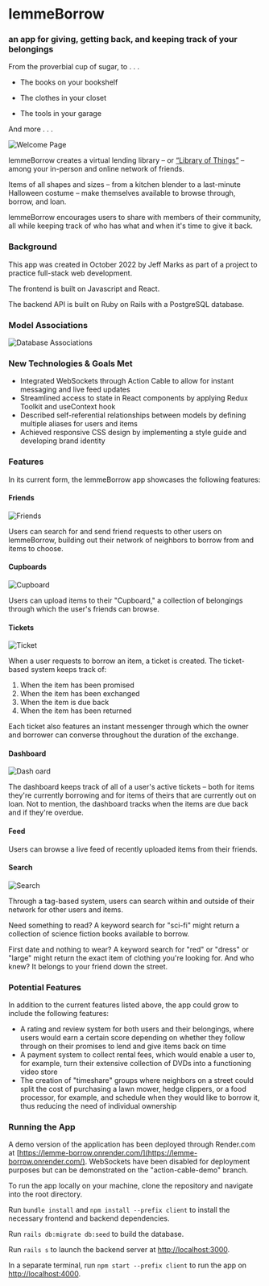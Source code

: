 # lemmeBorrow

### an app for giving, getting back, and keeping track of your belongings

From the proverbial cup of sugar, to . . .

- The books on your bookshelf

- The clothes in your closet

- The tools in your garage

And more . . .

![Welcome Page](/screenshots/welcome.png)

lemmeBorrow creates a virtual lending library – or [“Library of Things”](https://en.wikipedia.org/wiki/Library_of_Things) – among your in-person and online network of friends.

Items of all shapes and sizes – from a kitchen blender to a last-minute Halloween costume – make themselves available to browse through, borrow, and loan.

lemmeBorrow encourages users to share with members of their community, all while keeping track of who has what and when it's time to give it back.

### Background

This app was created in October 2022 by Jeff Marks as part of a project to practice full-stack web development.

The frontend is built on Javascript and React.

The backend API is built on Ruby on Rails with a PostgreSQL database.

### Model Associations

![Database Associations](/db/assocations.png)

### New Technologies & Goals Met

- Integrated WebSockets through Action Cable to allow for instant messaging and live feed updates
- Streamlined access to state in React components by applying Redux Toolkit and useContext hook
- Described self-referential relationships between models by defining multiple aliases for users and items
- Achieved responsive CSS design by implementing a style guide and developing brand identity

### Features

In its current form, the lemmeBorrow app showcases the following features:

#### Friends

![Friends](/screenshots/search%20friend.png)

Users can search for and send friend requests to other users on lemmeBorrow, building out their network of neighbors to borrow from and items to choose.

#### Cupboards

![Cupboard](/screenshots/cupboard.png)

Users can upload items to their "Cupboard," a collection of belongings through which the user's friends can browse.

#### Tickets

![Ticket](/screenshots/ticket.png)

When a user requests to borrow an item, a ticket is created. The ticket-based system keeps track of:
1. When the item has been promised
2. When the item has been exchanged
3. When the item is due back
4. When the item has been returned

Each ticket also features an instant messenger through which the owner and borrower can converse throughout the duration of the exchange.

#### Dashboard

![Dash oard](/screenshots/dashboard.png)

The dashboard keeps track of all of a user's active tickets – both for items they're currently borrowing and for items of theirs that are currently out on loan. Not to mention, the dashboard tracks when the items are due back and if they're overdue.

#### Feed

Users can browse a live feed of recently uploaded items from their friends.

#### Search

![Search](/screenshots/search%20item.png)

Through a tag-based system, users can search within and outside of their network for other users and items.

Need something to read? A keyword search for "sci-fi" might return a collection of science fiction books available to borrow.

First date and nothing to wear? A keyword search for "red" or "dress" or "large" might return the exact item of clothing you're looking for. And who knew? It belongs to your friend down the street.

### Potential Features

In addition to the current features listed above, the app could grow to include the following features:

- A rating and review system for both users and their belongings, where users would earn a certain score depending on whether they follow through on their promises to lend and give items back on time
- A payment system to collect rental fees, which would enable a user to, for example, turn their extensive collection of DVDs into a functioning video store
- The creation of "timeshare" groups where neighbors on a street could split the cost of purchasing a lawn mower, hedge clippers, or a food processor, for example, and schedule when they would like to borrow it, thus reducing the need of individual ownership


### Running the App

A demo version of the application has been deployed through Render.com at [https://lemme-borrow.onrender.com/](https://lemme-borrow.onrender.com/). WebSockets have been disabled for deployment purposes but can be demonstrated on the "action-cable-demo" branch.

To run the app locally on your machine, clone the repository and navigate into the root directory.

Run `bundle install` and `npm install --prefix client` to install the necessary frontend and backend dependencies.

Run `rails db:migrate db:seed` to build the database.

Run `rails s` to launch the backend server at [http://localhost:3000](http://localhost:3000).

In a separate terminal, run `npm start --prefix client` to run the app on [http://localhost:4000](http://localhost:4000).


